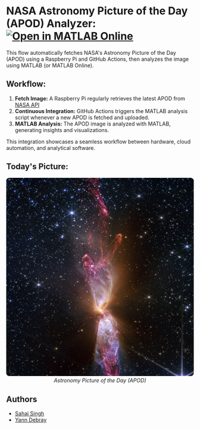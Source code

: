# NASA Astronomy Picture of the Day (APOD) Analyzer: [![Open in MATLAB Online](https://www.mathworks.com/images/responsive/global/open-in-matlab-online.svg)](https://matlab.mathworks.com/open/github/v1?repo=SatireSage/apod-analyzer&file=colour_palette.m)

This flow automatically fetches NASA's Astronomy Picture of the Day (APOD) using a Raspberry Pi and GitHub Actions, then analyzes the image using MATLAB (or MATLAB Online).

## Workflow:

1. **Fetch Image:** A Raspberry Pi regularly retrieves the latest APOD from [NASA API](https://api.nasa.gov/)
2. **Continuous Integration:** GitHub Actions triggers the MATLAB analysis script whenever a new APOD is fetched and uploaded.
3. **MATLAB Analysis:** The APOD image is analyzed with MATLAB, generating insights and visualizations.

This integration showcases a seamless workflow between hardware, cloud automation, and analytical software.

## Today's Picture:
<p align="center">
  <a href="https://apod.nasa.gov/apod/">
    <img src="./apod/apod.jpg" alt="APOD" width="600" style="border-radius: 8px;">
  </a>
  <br>
  <em>Astronomy Picture of the Day (APOD)</em>
</p>

## Authors

- [Sahaj Singh](https://www.github.com/satiresage)
- [Yann Debray](https://www.github.com/slevin48)
